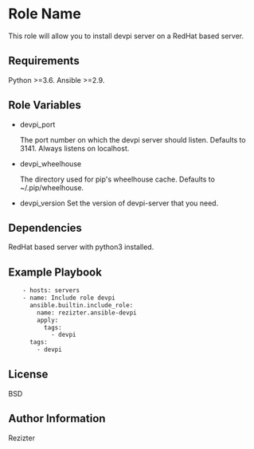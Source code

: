 Role Name
=========

This role will allow you to install devpi server on a RedHat based server.

Requirements
------------

Python >=3.6.
Ansible >=2.9.

Role Variables
--------------

* devpi_port

  The port number on which the devpi server should listen. Defaults to
  3141. Always listens on localhost.

* devpi_wheelhouse

  The directory used for pip's wheelhouse cache. Defaults to
  ~/.pip/wheelhouse.

* devpi_version
  Set the version of devpi-server that you need.

Dependencies
------------

RedHat based server with python3 installed.

Example Playbook
----------------

```bash
    - hosts: servers
    - name: Include role devpi
      ansible.builtin.include_role:
        name: rezizter.ansible-devpi
        apply:
          tags:
            - devpi
      tags:
        - devpi
```

License
-------

BSD

Author Information
------------------

Rezizter
